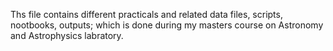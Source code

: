 Ths file contains different practicals and related data files, scripts, nootbooks, outputs; which is done during my masters course on Astronomy and Astrophysics labratory.